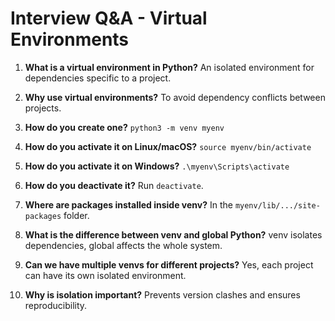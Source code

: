 # Interview Q&A - Virtual Environments

1. **What is a virtual environment in Python?**
   An isolated environment for dependencies specific to a project.

2. **Why use virtual environments?**
   To avoid dependency conflicts between projects.

3. **How do you create one?**
   `python3 -m venv myenv`

4. **How do you activate it on Linux/macOS?**
   `source myenv/bin/activate`

5. **How do you activate it on Windows?**
   `.\myenv\Scripts\activate`

6. **How do you deactivate it?**
   Run `deactivate`.

7. **Where are packages installed inside venv?**
   In the `myenv/lib/.../site-packages` folder.

8. **What is the difference between venv and global Python?**
   venv isolates dependencies, global affects the whole system.

9. **Can we have multiple venvs for different projects?**
   Yes, each project can have its own isolated environment.

10. **Why is isolation important?**
    Prevents version clashes and ensures reproducibility.
